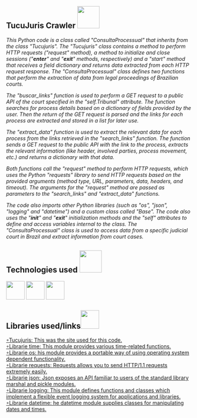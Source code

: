 <h2>TucuJuris Crawler <img src="" width="60"></h2>

  
*This Python code is a class called "ConsultaProcessual" that inherits from the class "Tucujuris". The "Tucujuris" class contains a method to perform HTTP requests ("request" method), a method to initialize and close sessions ("__enter__" and "__exit__" methods, respectively) and a "start" method that receives a field dictionary and returns data extracted from each HTTP request response. The "ConsultaProcessual" class defines two functions that perform the extraction of data from legal proceedings of Brazilian courts.*

*The "buscar_links" function is used to perform a GET request to a public API of the court specified in the "self.Tribunal" attribute. The function searches for process details based on a dictionary of fields provided by the user. Then the return of the GET request is parsed and the links for each process are extracted and stored in a list for later use.*

*The "extract_data" function is used to extract the relevant data for each process from the links retrieved in the "search_links" function. The function sends a GET request to the public API with the link to the process, extracts the relevant information (like header, involved parties, process movement, etc.) and returns a dictionary with that data.*

*Both functions call the "request" method to perform HTTP requests, which uses the Python "requests" library to send HTTP requests based on the provided arguments (method type, URL, parameters, data, headers, and timeout). The arguments for the "request" method are passed as parameters to the "search_links" and "extract_data" functions.*

*The code also imports other Python libraries (such as "os", "json", "logging" and "datetime") and a custom class called "Base". The code also uses the "__init__" and "__exit__" initialization methods and the "self" attributes to define and access variables internal to the class. The "ConsultaProcessual" class is used to access data from a specific judicial court in Brazil and extract information from court cases.*
<div>

<h2>Technologies used <img src="" width="60"></h2>
<div>
  <img align="center" height="50" weight="60" img src="https://cdn.jsdelivr.net/gh/devicons/devicon/icons/vscode/vscode-original.svg" />
  <img align="center" height="50" weight="60" img src="https://cdn.jsdelivr.net/gh/devicons/devicon/icons/python/python-original.svg" />
  <img align="center" height="50" weight="60" img src="https://cdn.jsdelivr.net/gh/devicons/devicon/icons/jupyter/jupyter-original-wordmark.svg" />

<h2>Libraries used/links<img src="https://cdn.edu.buncee.com/assets/abbde3e5bc174eb59c55d4b2f278ec48/animation-library-magicbookp-022120.gif?timestamp=1582320629" width="50"></h2>
<div>
<a href="https://tucujuris.tjap.jus.br/tucujuris/pages/consultar-processo/consultar-processo.html"/>
◦Tucujuris: This was the site used for this code.
</a>

<div>
<a href="https://docs.python.org/3/library/time.html"/>
◦Librarie time: This module provides various time-related functions.
</a>

<div>
<a href="https://docs.python.org/3/library/os.html">
◦Librarie os: his module provides a portable way of using operating system dependent functionality. 
</a>

<div>
<a href="https://pypi.org/project/requests/">
◦Librarie requests: Requests allows you to send HTTP/1.1 requests extremely easily.
</a>

<div>
<a href="https://docs.python.org/3/library/json.html">
◦Librarie json: Json exposes an API familiar to users of the standard library marshal and pickle modules.
</a>

<div>
<a href="https://docs.python.org/3/library/logging.html">
◦Librarie logging: This module defines functions and classes which implement a flexible event logging system for applications and libraries.
</a>

<div>
<a href="https://docs.python.org/3/library/datetime.html">
◦Librarie datetime: he datetime module supplies classes for manipulating dates and times.
</a>


